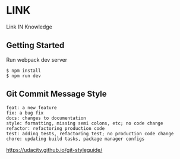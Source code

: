 # LINK
Link IN Knowledge

## Getting Started

Run webpack dev server
```
$ npm install
$ npm run dev
```

## Git Commit Message Style

```
feat: a new feature
fix: a bug fix
docs: changes to documentation
style: formatting, missing semi colons, etc; no code change
refactor: refactoring production code
test: adding tests, refactoring test; no production code change
chore: updating build tasks, package manager configs
```

https://udacity.github.io/git-styleguide/